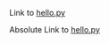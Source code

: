 Link to [hello.py](./hello.py)

Absolute Link to [hello.py](A:\dataAustin2\UT-MCC-VIRT-DATA-PT-12-2020-U-B\Week3\hello.py)